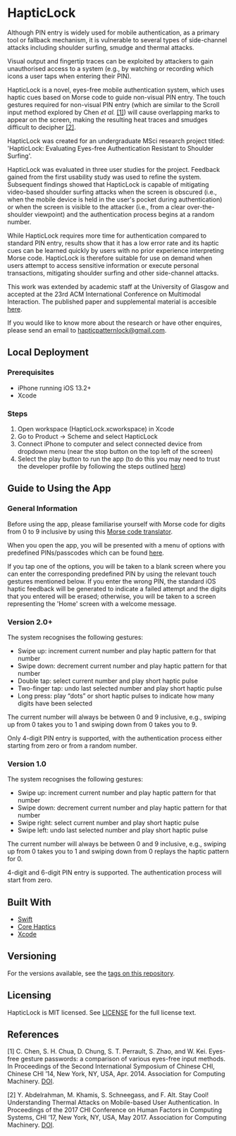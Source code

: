 # HapticLock

Although PIN entry is widely used for mobile authentication, as a primary tool or fallback mechanism, it is vulnerable to several types of side-channel attacks including shoulder surfing, smudge and thermal attacks. 

Visual output and fingertip traces can be exploited by attackers to gain unauthorised access to a system (e.g., by watching or recording which icons a user taps when entering their PIN).

HapticLock is a novel, eyes-free mobile authentication system, which uses haptic cues based on Morse code to guide non-visual PIN entry. The touch gestures required for non-visual PIN entry (which are similar to the Scroll input method explored by Chen *et al.* [[1]](#1)) will cause overlapping marks to appear on the screen, making the resulting heat traces and smudges difficult to decipher [[2]](#2).

HapticLock was created for an undergraduate MSci research project titled: 'HapticLock: Evaluating Eyes-free Authentication Resistant to Shoulder Surfing'. 

HapticLock was evaluated in three user studies for the project. Feedback gained from the first usability study was used to refine the system. Subsequent findings showed that HapticLock is capable of mitigating video-based shoulder surfing attacks when the screen is obscured (i.e., when the mobile device is held in the user's pocket during authentication) or when the screen is visible to the attacker (i.e., from a clear over-the-shoulder viewpoint) and the authentication process begins at a random number. 

While HapticLock requires more time for authentication compared to standard PIN entry, results show that it has a low error rate and its haptic cues can be learned quickly by users with no prior experience interpreting Morse code. HapticLock is therefore suitable for use on demand when users attempt to access sensitive information or execute personal transactions, mitigating shoulder surfing and other side-channel attacks.

This work was extended by academic staff at the University of Glasgow and accepted at the 23rd ACM International Conference on Multimodal Interaction. The published paper and supplemental material is accesible [here](http://dx.doi.org/10.1145/3462244.3481001).

If you would like to know more about the research or have other enquires, please send an email to [hapticpatternlock@gmail.com](mailto:hapticpatternlock@gmail.com).

## Local Deployment

### Prerequisites

* iPhone running iOS 13.2+
* Xcode 

### Steps

1. Open workspace (HapticLock.xcworkspace) in Xcode
2. Go to Product -> Scheme and select HapticLock
3. Connect iPhone to computer and select connected device from dropdown menu (near the stop button on the top left of the screen)
4. Select the play button to run the app (to do this you may need to trust the developer profile by following the steps outlined [here](https://apple.stackexchange.com/questions/206143/ios-untrusted-developer-error-when-testing-app/206144))

## Guide to Using the App

### General Information

Before using the app, please familiarise yourself with Morse code for digits from 0 to 9 inclusive by using this [Morse code translator](https://morsecode.world/international/translator.html).

When you open the app, you will be presented with a menu of options with predefined PINs/passcodes which can be found [here](https://github.com/gdcodes/HapticLock/blob/main/HapticLock/HapticLock/HapticLock/PredefinedValues.swift).

If you tap one of the options, you will be taken to a blank screen where you can enter the corresponding predefined PIN by using the relevant touch gestures mentioned below. If you enter the wrong PIN, the standard iOS haptic feedback will be generated to indicate a failed attempt and the digits that you entered will be erased; otherwise, you will be taken to a screen representing the 'Home' screen with a welcome message.

### Version 2.0+

The system recognises the following gestures:
* Swipe up: increment current number and play haptic pattern for that number 
* Swipe down: decrement current number and play haptic pattern for that number 
* Double tap: select current number and play short haptic pulse 
* Two-finger tap: undo last selected number and play short haptic pulse 
* Long press: play “dots” or short haptic pulses to indicate how many digits have been selected

The current number will always be between 0 and 9 inclusive, e.g., swiping up from 0 takes you to 1 and swiping down from 0 takes you to 9. 

Only 4-digit PIN entry is supported, with the authentication process either starting from zero or from a random number.

### Version 1.0

The system recognises the following gestures:
* Swipe up: increment current number and play haptic pattern for that number 
* Swipe down: decrement current number and play haptic pattern for that number 
* Swipe right: select current number and play short haptic pulse 
* Swipe left: undo last selected number and play short haptic pulse

The current number will always be between 0 and 9 inclusive, e.g., swiping up from 0 takes you to 1 and swiping down from 0 replays the haptic pattern for 0. 

4-digit and 6-digit PIN entry is supported. The authentication process will start from zero.

## Built With

* [Swift](https://developer.apple.com/swift) 
* [Core Haptics](https://developer.apple.com/documentation/CoreHaptics) 
* [Xcode](https://developer.apple.com/xcode) 

## Versioning

For the versions available, see the [tags on this repository](https://github.com/gdcodes/HapticLock/releases). 

## Licensing 

HapticLock is MIT licensed. See [LICENSE](https://github.com/gdcodes/HapticLock/blob/main/LICENSE) for the full license text.

## References

<a id="1">[1]</a> 
C. Chen, S. H. Chua, D. Chung, S. T. Perrault,
S. Zhao, and W. Kei. Eyes-free gesture passwords: a comparison of various eyes-free input methods. In Proceedings of the Second International Symposium of Chinese CHI, Chinese CHI ’14, New York, NY, USA, Apr. 2014. Association for Computing Machinery. [DOI](https://doi.org/10.1145/2592235.2592248).

<a id="2">[2]</a> 
Y. Abdelrahman, M. Khamis, S. Schneegass, and
F. Alt. Stay Cool! Understanding Thermal Attacks on Mobile-based User Authentication. In Proceedings of the 2017 CHI Conference on Human Factors in Computing Systems, CHI ’17, New York, NY, USA, May 2017. Association for Computing Machinery. [DOI](https://dl.acm.org/doi/10.1145/3025453.3025461).
